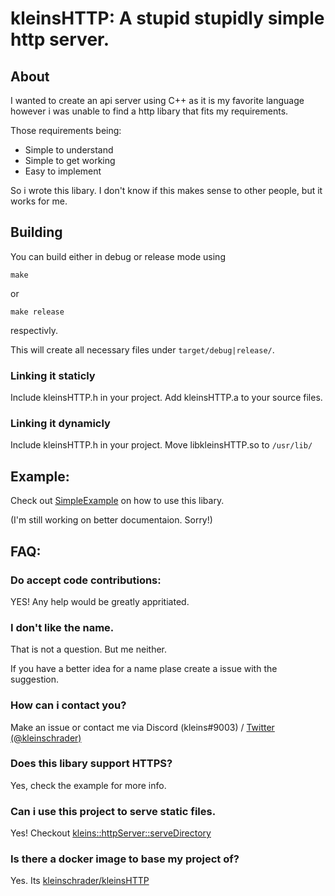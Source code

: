 # kleinsHTTP: A stupid stupidly simple http server.

## About

I wanted to create an api server using C++ as it is my favorite language however i was unable to find a http libary that fits my requirements.

Those requirements being:
- Simple to understand
- Simple to get working
- Easy to implement

So i wrote this libary. I don't know if this makes sense to other people, but it works for me.

## Building

You can build either in debug or release mode using

```make```

or

``make release``

respectivly.

This will create all necessary files under `target/debug|release/`.

### Linking it staticly

Include kleinsHTTP.h in your project.
Add kleinsHTTP.a to your source files.

### Linking it dynamicly

Include kleinsHTTP.h in your project.
Move libkleinsHTTP.so to `/usr/lib/`

## Example:

Check out [SimpleExample](./examples/simpleHelloWorld/main.cpp) on how to use this libary.

(I'm still working on better documentaion. Sorry!)

## FAQ:

### Do accept code contributions:

YES! Any help would be greatly appritiated.

### I don't like the name.

That is not a question. But me neither.

If you have a better idea for a name plase create a issue with the suggestion.

### How can i contact you?

Make an issue or contact me via Discord (kleins#9003) / [Twitter (@kleinschrader)](https://twitter.com/kleinschrader)

### Does this libary support HTTPS?

Yes, check the example for more info.

### Can i use this project to serve static files.

Yes! Checkout [kleins::httpServer::serveDirectory](source/httpServer/httpServer.h:96)

### Is there a docker image to base my project of?

Yes. Its [kleinschrader/kleinsHTTP](https://hub.docker.com/repository/docker/kleinschrader/kleinshttp/)

